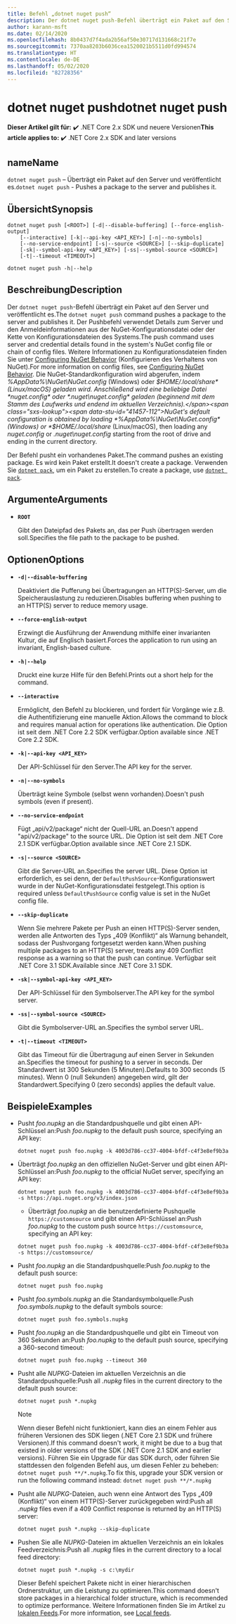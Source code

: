 ```yaml
---
title: Befehl „dotnet nuget push“
description: Der dotnet nuget push-Befehl überträgt ein Paket auf den Server und veröffentlicht es.
author: karann-msft
ms.date: 02/14/2020
ms.openlocfilehash: 8b0437d7f4ada2b56af50e30717d131668c21f7e
ms.sourcegitcommit: 7370aa8203b6036cea1520021b5511d0fd994574
ms.translationtype: HT
ms.contentlocale: de-DE
ms.lasthandoff: 05/02/2020
ms.locfileid: "82728356"
---
```

# <a name="dotnet-nuget-push"></a><span data-ttu-id="41457-103">dotnet nuget push</span><span class="sxs-lookup"><span data-stu-id="41457-103">dotnet nuget push</span></span>

<span data-ttu-id="41457-104">**Dieser Artikel gilt für:** ✔️ .NET Core 2.x SDK und neuere Versionen</span><span class="sxs-lookup"><span data-stu-id="41457-104">**This article applies to:** ✔️ .NET Core 2.x SDK and later versions</span></span>

## <a name="name"></a><span data-ttu-id="41457-105">name</span><span class="sxs-lookup"><span data-stu-id="41457-105">Name</span></span>

<span data-ttu-id="41457-106">`dotnet nuget push` – Überträgt ein Paket auf den Server und veröffentlicht es.</span><span class="sxs-lookup"><span data-stu-id="41457-106">`dotnet nuget push` - Pushes a package to the server and publishes it.</span></span>

## <a name="synopsis"></a><span data-ttu-id="41457-107">Übersicht</span><span class="sxs-lookup"><span data-stu-id="41457-107">Synopsis</span></span>

```dotnetcli
dotnet nuget push [<ROOT>] [-d|--disable-buffering] [--force-english-output]
    [--interactive] [-k|--api-key <API_KEY>] [-n|--no-symbols]
    [--no-service-endpoint] [-s|--source <SOURCE>] [--skip-duplicate]
    [-sk|--symbol-api-key <API_KEY>] [-ss|--symbol-source <SOURCE>]
    [-t|--timeout <TIMEOUT>]

dotnet nuget push -h|--help
```

## <a name="description"></a><span data-ttu-id="41457-108">Beschreibung</span><span class="sxs-lookup"><span data-stu-id="41457-108">Description</span></span>

<span data-ttu-id="41457-109">Der `dotnet nuget push`-Befehl überträgt ein Paket auf den Server und veröffentlicht es.</span><span class="sxs-lookup"><span data-stu-id="41457-109">The `dotnet nuget push` command pushes a package to the server and publishes it.</span></span> <span data-ttu-id="41457-110">Der Pushbefehl verwendet Details zum Server und den Anmeldeinformationen aus der NuGet-Konfigurationsdatei oder der Kette von Konfigurationsdateien des Systems.</span><span class="sxs-lookup"><span data-stu-id="41457-110">The push command uses server and credential details found in the system's NuGet config file or chain of config files.</span></span> <span data-ttu-id="41457-111">Weitere Informationen zu Konfigurationsdateien finden Sie unter [Configuring NuGet Behavior](/nuget/consume-packages/configuring-nuget-behavior) (Konfigurieren des Verhaltens von NuGet).</span><span class="sxs-lookup"><span data-stu-id="41457-111">For more information on config files, see [Configuring NuGet Behavior](/nuget/consume-packages/configuring-nuget-behavior).</span></span> <span data-ttu-id="41457-112">Die NuGet-Standardkonfiguration wird abgerufen, indem *%AppData%\NuGet\NuGet.config* (Windows) oder *$HOME/.local/share* (Linux/macOS) geladen wird. Anschließend wird eine beliebige Datei *nuget.config* oder *.nuget\nuget.config* geladen (beginnend mit dem Stamm des Laufwerks und endend im aktuellen Verzeichnis).</span><span class="sxs-lookup"><span data-stu-id="41457-112">NuGet's default configuration is obtained by loading *%AppData%\NuGet\NuGet.config* (Windows) or *$HOME/.local/share* (Linux/macOS), then loading any *nuget.config* or *.nuget\nuget.config* starting from the root of drive and ending in the current directory.</span></span>

<span data-ttu-id="41457-113">Der Befehl pusht ein vorhandenes Paket.</span><span class="sxs-lookup"><span data-stu-id="41457-113">The command pushes an existing package.</span></span> <span data-ttu-id="41457-114">Es wird kein Paket erstellt.</span><span class="sxs-lookup"><span data-stu-id="41457-114">It doesn't create a package.</span></span> <span data-ttu-id="41457-115">Verwenden Sie [`dotnet pack`](dotnet-pack.md), um ein Paket zu erstellen.</span><span class="sxs-lookup"><span data-stu-id="41457-115">To create a package, use [`dotnet pack`](dotnet-pack.md).</span></span>

## <a name="arguments"></a><span data-ttu-id="41457-116">Argumente</span><span class="sxs-lookup"><span data-stu-id="41457-116">Arguments</span></span>

- **`ROOT`**

  <span data-ttu-id="41457-117">Gibt den Dateipfad des Pakets an, das per Push übertragen werden soll.</span><span class="sxs-lookup"><span data-stu-id="41457-117">Specifies the file path to the package to be pushed.</span></span>

## <a name="options"></a><span data-ttu-id="41457-118">Optionen</span><span class="sxs-lookup"><span data-stu-id="41457-118">Options</span></span>

- **`-d|--disable-buffering`**

  <span data-ttu-id="41457-119">Deaktiviert die Pufferung bei Übertragungen an HTTP(S)-Server, um die Speicherauslastung zu reduzieren.</span><span class="sxs-lookup"><span data-stu-id="41457-119">Disables buffering when pushing to an HTTP(S) server to reduce memory usage.</span></span>

- **`--force-english-output`**

  <span data-ttu-id="41457-120">Erzwingt die Ausführung der Anwendung mithilfe einer invarianten Kultur, die auf Englisch basiert.</span><span class="sxs-lookup"><span data-stu-id="41457-120">Forces the application to run using an invariant, English-based culture.</span></span>

- **`-h|--help`**

  <span data-ttu-id="41457-121">Druckt eine kurze Hilfe für den Befehl.</span><span class="sxs-lookup"><span data-stu-id="41457-121">Prints out a short help for the command.</span></span>

- **`--interactive`**

  <span data-ttu-id="41457-122">Ermöglicht, den Befehl zu blockieren, und fordert für Vorgänge wie z.B. die Authentifizierung eine manuelle Aktion.</span><span class="sxs-lookup"><span data-stu-id="41457-122">Allows the command to block and requires manual action for operations like authentication.</span></span> <span data-ttu-id="41457-123">Die Option ist seit dem .NET Core 2.2 SDK verfügbar.</span><span class="sxs-lookup"><span data-stu-id="41457-123">Option available since .NET Core 2.2 SDK.</span></span>

- **`-k|--api-key <API_KEY>`**

  <span data-ttu-id="41457-124">Der API-Schlüssel für den Server.</span><span class="sxs-lookup"><span data-stu-id="41457-124">The API key for the server.</span></span>

- **`-n|--no-symbols`**

  <span data-ttu-id="41457-125">Überträgt keine Symbole (selbst wenn vorhanden).</span><span class="sxs-lookup"><span data-stu-id="41457-125">Doesn't push symbols (even if present).</span></span>

- **`--no-service-endpoint`**

  <span data-ttu-id="41457-126">Fügt „api/v2/package“ nicht der Quell-URL an.</span><span class="sxs-lookup"><span data-stu-id="41457-126">Doesn't append "api/v2/package" to the source URL.</span></span> <span data-ttu-id="41457-127">Die Option ist seit dem .NET Core 2.1 SDK verfügbar.</span><span class="sxs-lookup"><span data-stu-id="41457-127">Option available since .NET Core 2.1 SDK.</span></span>

- **`-s|--source <SOURCE>`**

  <span data-ttu-id="41457-128">Gibt die Server-URL an.</span><span class="sxs-lookup"><span data-stu-id="41457-128">Specifies the server URL.</span></span> <span data-ttu-id="41457-129">Diese Option ist erforderlich, es sei denn, der `DefaultPushSource`-Konfigurationswert wurde in der NuGet-Konfigurationsdatei festgelegt.</span><span class="sxs-lookup"><span data-stu-id="41457-129">This option is required unless `DefaultPushSource` config value is set in the NuGet config file.</span></span>

- **`--skip-duplicate`**

  <span data-ttu-id="41457-130">Wenn Sie mehrere Pakete per Push an einen HTTP(S)-Server senden, werden alle Antworten des Typs „409 (Konflikt)“ als Warnung behandelt, sodass der Pushvorgang fortgesetzt werden kann.</span><span class="sxs-lookup"><span data-stu-id="41457-130">When pushing multiple packages to an HTTP(S) server, treats any 409 Conflict response as a warning so that the push can continue.</span></span> <span data-ttu-id="41457-131">Verfügbar seit .NET Core 3.1 SDK.</span><span class="sxs-lookup"><span data-stu-id="41457-131">Available since .NET Core 3.1 SDK.</span></span>

- **`-sk|--symbol-api-key <API_KEY>`**

  <span data-ttu-id="41457-132">Der API-Schlüssel für den Symbolserver.</span><span class="sxs-lookup"><span data-stu-id="41457-132">The API key for the symbol server.</span></span>

- **`-ss|--symbol-source <SOURCE>`**

  <span data-ttu-id="41457-133">Gibt die Symbolserver-URL an.</span><span class="sxs-lookup"><span data-stu-id="41457-133">Specifies the symbol server URL.</span></span>

- **`-t|--timeout <TIMEOUT>`**

  <span data-ttu-id="41457-134">Gibt das Timeout für die Übertragung auf einen Server in Sekunden an.</span><span class="sxs-lookup"><span data-stu-id="41457-134">Specifies the timeout for pushing to a server in seconds.</span></span> <span data-ttu-id="41457-135">Der Standardwert ist 300 Sekunden (5 Minuten).</span><span class="sxs-lookup"><span data-stu-id="41457-135">Defaults to 300 seconds (5 minutes).</span></span> <span data-ttu-id="41457-136">Wenn 0 (null Sekunden) angegeben wird, gilt der Standardwert.</span><span class="sxs-lookup"><span data-stu-id="41457-136">Specifying 0 (zero seconds) applies the default value.</span></span>

## <a name="examples"></a><span data-ttu-id="41457-137">Beispiele</span><span class="sxs-lookup"><span data-stu-id="41457-137">Examples</span></span>

- <span data-ttu-id="41457-138">Pusht *foo.nupkg* an die Standardpushquelle und gibt einen API-Schlüssel an:</span><span class="sxs-lookup"><span data-stu-id="41457-138">Push *foo.nupkg* to the default push source, specifying an API key:</span></span>

  ```dotnetcli
  dotnet nuget push foo.nupkg -k 4003d786-cc37-4004-bfdf-c4f3e8ef9b3a
  ```

- <span data-ttu-id="41457-139">Überträgt *foo.nupkg* an den offiziellen NuGet-Server und gibt einen API-Schlüssel an:</span><span class="sxs-lookup"><span data-stu-id="41457-139">Push *foo.nupkg* to the official NuGet server, specifying an API key:</span></span>

  ```dotnetcli
  dotnet nuget push foo.nupkg -k 4003d786-cc37-4004-bfdf-c4f3e8ef9b3a -s https://api.nuget.org/v3/index.json
  ```
  
  * <span data-ttu-id="41457-140">Überträgt *foo.nupkg* an die benutzerdefinierte Pushquelle `https://customsource` und gibt einen API-Schlüssel an:</span><span class="sxs-lookup"><span data-stu-id="41457-140">Push *foo.nupkg* to the custom push source `https://customsource`, specifying an API key:</span></span>

  ```dotnetcli
  dotnet nuget push foo.nupkg -k 4003d786-cc37-4004-bfdf-c4f3e8ef9b3a -s https://customsource/
  ```

- <span data-ttu-id="41457-141">Pusht *foo.nupkg* an die Standardpushquelle:</span><span class="sxs-lookup"><span data-stu-id="41457-141">Push *foo.nupkg* to the default push source:</span></span>

  ```dotnetcli
  dotnet nuget push foo.nupkg
  ```

- <span data-ttu-id="41457-142">Pusht *foo.symbols.nupkg* an die Standardsymbolquelle:</span><span class="sxs-lookup"><span data-stu-id="41457-142">Push *foo.symbols.nupkg* to the default symbols source:</span></span>

  ```dotnetcli
  dotnet nuget push foo.symbols.nupkg
  ```

- <span data-ttu-id="41457-143">Pusht *foo.nupkg* an die Standardpushquelle und gibt ein Timeout von 360 Sekunden an:</span><span class="sxs-lookup"><span data-stu-id="41457-143">Push *foo.nupkg* to the default push source, specifying a 360-second timeout:</span></span>

  ```dotnetcli
  dotnet nuget push foo.nupkg --timeout 360
  ```

- <span data-ttu-id="41457-144">Pusht alle *NUPKG*-Dateien im aktuellen Verzeichnis an die Standardpushquelle:</span><span class="sxs-lookup"><span data-stu-id="41457-144">Push all *.nupkg* files in the current directory to the default push source:</span></span>

  ```dotnetcli
  dotnet nuget push *.nupkg
  ```

  > [!NOTE]
  > <span data-ttu-id="41457-145">Wenn dieser Befehl nicht funktioniert, kann dies an einem Fehler aus früheren Versionen des SDK liegen (.NET Core 2.1 SDK und frühere Versionen).</span><span class="sxs-lookup"><span data-stu-id="41457-145">If this command doesn't work, it might be due to a bug that existed in older versions of the SDK (.NET Core 2.1 SDK and earlier versions).</span></span>
  > <span data-ttu-id="41457-146">Führen Sie ein Upgrade für das SDK durch, oder führen Sie stattdessen den folgenden Befehl aus, um diesen Fehler zu beheben: `dotnet nuget push **/*.nupkg`.</span><span class="sxs-lookup"><span data-stu-id="41457-146">To fix this, upgrade your SDK version or run the following command instead: `dotnet nuget push **/*.nupkg`</span></span>

- <span data-ttu-id="41457-147">Pusht alle *NUPKG*-Dateien, auch wenn eine Antwort des Typs „409 (Konflikt)“ von einem HTTP(S)-Server zurückgegeben wird:</span><span class="sxs-lookup"><span data-stu-id="41457-147">Push all *.nupkg* files even if a 409 Conflict response is returned by an HTTP(S) server:</span></span>

  ```dotnetcli
  dotnet nuget push *.nupkg --skip-duplicate
  ```

- <span data-ttu-id="41457-148">Pushen Sie alle *NUPKG*-Dateien im aktuellen Verzeichnis an ein lokales Feedverzeichnis:</span><span class="sxs-lookup"><span data-stu-id="41457-148">Push all *.nupkg* files in the current directory to a local feed directory:</span></span>

  ```dotnetcli
  dotnet nuget push *.nupkg -s c:\mydir
  ```

  <span data-ttu-id="41457-149">Dieser Befehl speichert Pakete nicht in einer hierarchischen Ordnerstruktur, um die Leistung zu optimieren.</span><span class="sxs-lookup"><span data-stu-id="41457-149">This command doesn't store packages in a hierarchical folder structure, which is recommended to optimize performance.</span></span> <span data-ttu-id="41457-150">Weitere Informationen finden Sie im Artikel zu [lokalen Feeds](//nuget/hosting-packages/local-feeds).</span><span class="sxs-lookup"><span data-stu-id="41457-150">For more information, see [Local feeds](//nuget/hosting-packages/local-feeds).</span></span>
  